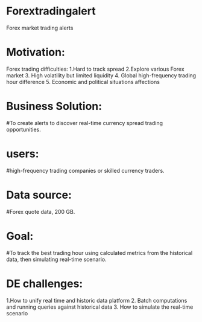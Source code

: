 # Forextradingalert
Forex market trading alerts 

# Motivation: 

Forex trading difficulties: 
1.Hard to track spread 
2.Explore various Forex market 
3. High volatility but limited liquidity
4. Global high-frequency trading hour difference 
5. Economic and political situations affections

# Business Solution: 
#To create alerts to discover real-time currency spread trading opportunities. 

# users: 
#high-frequency trading companies or skilled currency traders. 

# Data source: 
#Forex quote data, 200 GB.

# Goal: 
#To track the best trading hour using calculated metrics from the historical data, then simulating real-time scenario.

# DE challenges: 

1.How to unify real time and historic data platform
2. Batch computations and running queries against historical data
3. How to simulate the real-time scenario 


